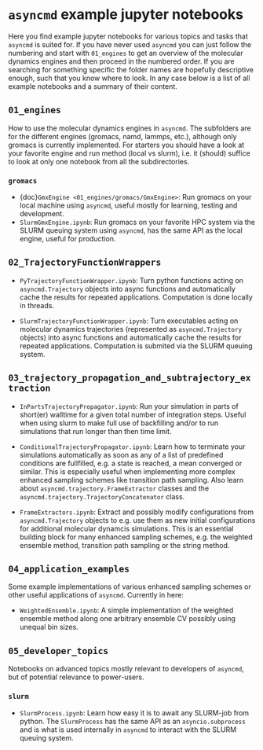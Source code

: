 # `asyncmd` example jupyter notebooks

Here you find example jupyter notebooks for various topics and tasks that `asyncmd` is suited for. If you have never used `asyncmd` you can just follow the numbering and start with `01_engines` to get an overview of the molecular dynamics engines and then proceed in the numbered order. If you are searching for something specific the folder names are hopefully descriptive enough, such that you know where to look. In any case below is a list of all example notebooks and a summary of their content.

## `01_engines`

How to use the molecular dynamics engines in `asyncmd`. The subfolders are for the different engines (gromacs, namd, lammps, etc.), although only gromacs is currently implemented. For starters you should have a look at your favorite engine and run method (local vs slurm), i.e. it (should) suffice to look at only one notebook from all the subdirectories.

### `gromacs`

- {doc}`GmxEngine <01_engines/gromacs/GmxEngine>`: Run gromacs on your local machine using `asyncmd`, useful mostly for learning, testing and development.
- `SlurmGmxEngine.ipynb`: Run gromacs on your favorite HPC system via the SLURM queuing system using `asyncmd`, has the same API as the local engine, useful for production.

## `02_TrajectoryFunctionWrappers`

- `PyTrajectoryFunctionWrapper.ipynb`: Turn python functions acting on `asyncmd.Trajectory` objects into async functions and automatically cache the results for repeated applications. Computation is done locally in threads.

- `SlurmTrajectoryFunctionWrapper.ipynb`: Turn executables acting on molecular dynamics trajectories (represented as `asyncmd.Trajectory` objects) into async functions and automatically cache the results for repeated applications. Computation is submited via the SLURM queuing system.

## `03_trajectory_propagation_and_subtrajectory_extraction`

- `InPartsTrajectoryPropagator.ipynb`: Run your simulation in parts of short(er) walltime for a given total number of integration steps. Useful when using slurm to make full use of backfilling and/or to run simulations that run longer than then time limit.

- `ConditionalTrajectoryPropagator.ipynb`: Learn how to terminate your simulations automatically as soon as any of a list of predefined conditions are fullfilled, e.g. a state is reached, a mean converged or similar. This is especially useful when implementing more complex enhanced sampling schemes like transition path sampling. Also learn about `asyncmd.trajectory.FrameExtractor` classes and the `asyncmd.trajectory.TrajectoryConcatenator` class.

- `FrameExtractors.ipynb`: Extract and possibly modify configurations from `asyncmd.Trajectory` objects to e.g. use them as new initial configurations for additional molecular dynamcis simulations. This is an essential building block for many enhanced sampling schemes, e.g. the weighted ensemble method, transition path sampling or the string method.

## `04_application_examples`

Some example implementations of various enhanced sampling schemes or other useful applications of `asyncmd`. Currently in here:

- `WeightedEnsemble.ipynb`: A simple implementation of the weighted ensemble method along one arbitrary ensemble CV possibly using unequal bin sizes.

## `05_developer_topics`

Notebooks on advanced topics mostly relevant to developers of `asyncmd`, but of potential relevance to power-users.

### `slurm`

- `SlurmProcess.ipynb`: Learn how easy it is to await any SLURM-job from python. The `SlurmProcess` has the same API as an `asyncio.subprocess` and is what is used internally in `asyncmd` to interact with the SLURM queuing system.
